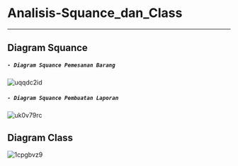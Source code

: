 # Analisis-Squance_dan_Class
______________________________________________________________
## Diagram Squance
##### `- Diagram Squance Pemesanan Barang`
![uqqdc2id](https://github.com/Thoriq150/analisis-squance_D/assets/115950790/ececad10-6ccf-4cb6-b520-3794f7ed1a8d)
##### `- Diagram Squance Pembuatan Laporan`
![uk0v79rc](https://github.com/Thoriq150/analisis-squance_D/assets/115950790/5b19d254-754d-4d12-9438-027c81cbf2f7)
## Diagram Class
![1cpgbvz9](https://github.com/Thoriq150/analisis-squance_D/assets/115950790/54db7dff-3eb9-47c4-a128-db3e846cb196)
